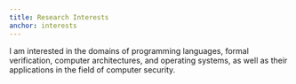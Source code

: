```yaml
---
title: Research Interests
anchor: interests
---
```


I am interested in the domains of programming languages, formal
verification, computer architectures, and operating systems, as well
as their applications in the field of computer security.
